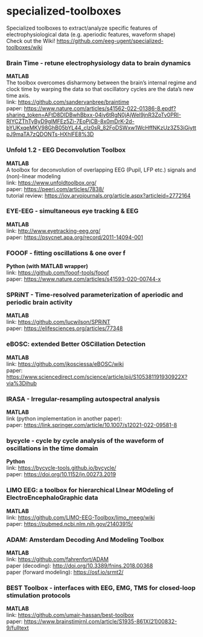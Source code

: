 # specialized-toolboxes
Specialized toolboxes to extract/analyze specific features of electrophysiological data (e.g. aperiodic features, waveform shape)<br>
Check out the Wiki! https://github.com/eeg-ugent/specialized-toolboxes/wiki

### Brain Time - retune electrophysiology data to brain dynamics
**MATLAB**<br/>
The toolbox overcomes disharmony between the brain’s internal regime and clock time by warping the data so that oscillatory cycles are the data’s new time axis.<br/>
link: https://github.com/sandervanbree/braintime<br/>
paper: https://www.nature.com/articles/s41562-022-01386-8.epdf?sharing_token=AFtD8DIDBwhBbxx-04iy6tRgN0jAjWel9jnR3ZoTv0PRI-RIYCZThTyByD9glMFEz5Zi-7EoPjCB-8x0mDrK-2d-bYUKxqeMKV98GhB05bYL44_clz0sR_82FoDSWxw1WcHffNKzUz3Z53iGiyttpJ9maTA7zQDONTs-HXhlFE8%3D<br/>

### Unfold 1.2 - EEG Deconvolution Toolbox
**MATLAB**<br/>
A toolbox for deconvolution of overlapping EEG (Pupil, LFP etc.) signals and (non)-linear modeling<br/>
link: https://www.unfoldtoolbox.org/<br/>
paper: https://peerj.com/articles/7838/<br/>
tutorial review: https://jov.arvojournals.org/article.aspx?articleid=2772164<br/>

### EYE-EEG - simultaneous eye tracking & EEG
**MATLAB**<br/>
link: http://www.eyetracking-eeg.org/<br/>
paper: https://psycnet.apa.org/record/2011-14094-001<br/>

### FOOOF - fitting oscillations & one over f<br/>
**Python (with MATLAB wrapper)**<br/>
link: https://github.com/fooof-tools/fooof <br/>
paper: https://www.nature.com/articles/s41593-020-00744-x

### SPRiNT - Time-resolved parameterization of aperiodic and periodic brain activity <br/>
**MATLAB**<br/>
link: https://github.com/lucwilson/SPRiNT<br/>
paper: https://elifesciences.org/articles/77348

### eBOSC: extended Better OSCillation Detection<br/>
**MATLAB**<br/>
link: https://github.com/jkosciessa/eBOSC/wiki <br/>
paper: https://www.sciencedirect.com/science/article/pii/S105381191930922X?via%3Dihub

### IRASA - Irregular-resampling autospectral analysis<br/>
**MATLAB**<br/>
link (python implementation in another paper): <br/>
paper: https://link.springer.com/article/10.1007/s12021-022-09581-8<br/>

### bycycle - cycle by cycle analysis of the waveform of oscillations in the time domain <br/>
**Python**<br/>
link: https://bycycle-tools.github.io/bycycle/  <br/>
paper:  https://doi.org/10.1152/jn.00273.2019

### LIMO EEG: a toolbox for hierarchical LInear MOdeling of ElectroEncephaloGraphic data <br/>
**MATLAB**<br/>
link: https://github.com/LIMO-EEG-Toolbox/limo_meeg/wiki<br/>
paper: https://pubmed.ncbi.nlm.nih.gov/21403915/

### ADAM: Amsterdam Decoding And Modeling Toolbox
**MATLAB**<br/>
link: https://github.com/fahrenfort/ADAM <br/>
paper (decoding): http://doi.org/10.3389/fnins.2018.00368 <br/>
paper (forward modeling): https://osf.io/srmt2/ <br/>

### BEST Toolbox - interfaces with EEG, EMG, TMS for closed-loop stimulation protocols  <br/>
**MATLAB**<br/>
link: https://github.com/umair-hassan/best-toolbox  <br/>
paper:  https://www.brainstimjrnl.com/article/S1935-861X(21)00832-9/fulltext


